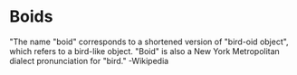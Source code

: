 # Boids
"The name "boid" corresponds to a shortened version of "bird-oid object", which refers to a bird-like object. "Boid" is also a New York Metropolitan dialect pronunciation for "bird." -Wikipedia
